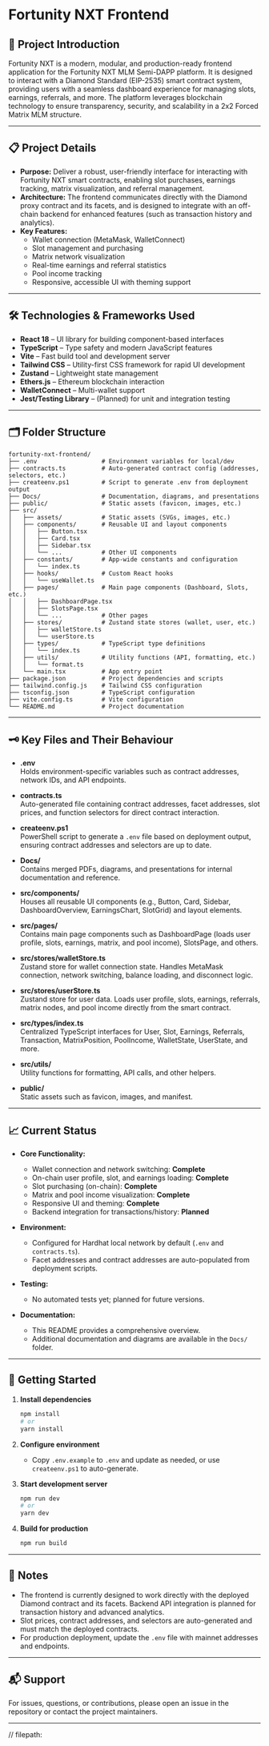 # Fortunity NXT Frontend

## 📖 Project Introduction

Fortunity NXT is a modern, modular, and production-ready frontend application for the Fortunity NXT MLM Semi-DAPP platform. It is designed to interact with a Diamond Standard (EIP-2535) smart contract system, providing users with a seamless dashboard experience for managing slots, earnings, referrals, and more. The platform leverages blockchain technology to ensure transparency, security, and scalability in a 2x2 Forced Matrix MLM structure.

---

## 📋 Project Details

- **Purpose:** Deliver a robust, user-friendly interface for interacting with Fortunity NXT smart contracts, enabling slot purchases, earnings tracking, matrix visualization, and referral management.
- **Architecture:** The frontend communicates directly with the Diamond proxy contract and its facets, and is designed to integrate with an off-chain backend for enhanced features (such as transaction history and analytics).
- **Key Features:**
  - Wallet connection (MetaMask, WalletConnect)
  - Slot management and purchasing
  - Matrix network visualization
  - Real-time earnings and referral statistics
  - Pool income tracking
  - Responsive, accessible UI with theming support

---

## 🛠️ Technologies & Frameworks Used

- **React 18** – UI library for building component-based interfaces
- **TypeScript** – Type safety and modern JavaScript features
- **Vite** – Fast build tool and development server
- **Tailwind CSS** – Utility-first CSS framework for rapid UI development
- **Zustand** – Lightweight state management
- **Ethers.js** – Ethereum blockchain interaction
- **WalletConnect** – Multi-wallet support
- **Jest/Testing Library** – (Planned) for unit and integration testing

---

## 🗂️ Folder Structure

```
fortunity-nxt-frontend/
├── .env                  # Environment variables for local/dev
├── contracts.ts          # Auto-generated contract config (addresses, selectors, etc.)
├── createenv.ps1         # Script to generate .env from deployment output
├── Docs/                 # Documentation, diagrams, and presentations
├── public/               # Static assets (favicon, images, etc.)
├── src/
│   ├── assets/           # Static assets (SVGs, images, etc.)
│   ├── components/       # Reusable UI and layout components
│   │   ├── Button.tsx
│   │   ├── Card.tsx
│   │   ├── Sidebar.tsx
│   │   └── ...           # Other UI components
│   ├── constants/        # App-wide constants and configuration
│   │   └── index.ts
│   ├── hooks/            # Custom React hooks
│   │   └── useWallet.ts
│   ├── pages/            # Main page components (Dashboard, Slots, etc.)
│   │   ├── DashboardPage.tsx
│   │   ├── SlotsPage.tsx
│   │   └── ...           # Other pages
│   ├── stores/           # Zustand state stores (wallet, user, etc.)
│   │   ├── walletStore.ts
│   │   └── userStore.ts
│   ├── types/            # TypeScript type definitions
│   │   └── index.ts
│   ├── utils/            # Utility functions (API, formatting, etc.)
│   │   └── format.ts
│   └── main.tsx          # App entry point
├── package.json          # Project dependencies and scripts
├── tailwind.config.js    # Tailwind CSS configuration
├── tsconfig.json         # TypeScript configuration
├── vite.config.ts        # Vite configuration
└── README.md             # Project documentation
```

---

## 🗝️ Key Files and Their Behaviour

- **.env**  
  Holds environment-specific variables such as contract addresses, network IDs, and API endpoints.

- **contracts.ts**  
  Auto-generated file containing contract addresses, facet addresses, slot prices, and function selectors for direct contract interaction.

- **createenv.ps1**  
  PowerShell script to generate a `.env` file based on deployment output, ensuring contract addresses and selectors are up to date.

- **Docs/**  
  Contains merged PDFs, diagrams, and presentations for internal documentation and reference.

- **src/components/**  
  Houses all reusable UI components (e.g., Button, Card, Sidebar, DashboardOverview, EarningsChart, SlotGrid) and layout elements.

- **src/pages/**  
  Contains main page components such as DashboardPage (loads user profile, slots, earnings, matrix, and pool income), SlotsPage, and others.

- **src/stores/walletStore.ts**  
  Zustand store for wallet connection state. Handles MetaMask connection, network switching, balance loading, and disconnect logic.

- **src/stores/userStore.ts**  
  Zustand store for user data. Loads user profile, slots, earnings, referrals, matrix nodes, and pool income directly from the smart contract.

- **src/types/index.ts**  
  Centralized TypeScript interfaces for User, Slot, Earnings, Referrals, Transaction, MatrixPosition, PoolIncome, WalletState, UserState, and more.

- **src/utils/**  
  Utility functions for formatting, API calls, and other helpers.

- **public/**  
  Static assets such as favicon, images, and manifest.

---

## 📈 Current Status

- **Core Functionality:**

  - Wallet connection and network switching: **Complete**
  - On-chain user profile, slot, and earnings loading: **Complete**
  - Slot purchasing (on-chain): **Complete**
  - Matrix and pool income visualization: **Complete**
  - Responsive UI and theming: **Complete**
  - Backend integration for transactions/history: **Planned**

- **Environment:**

  - Configured for Hardhat local network by default (`.env` and `contracts.ts`).
  - Facet addresses and contract addresses are auto-populated from deployment scripts.

- **Testing:**

  - No automated tests yet; planned for future versions.

- **Documentation:**
  - This README provides a comprehensive overview.
  - Additional documentation and diagrams are available in the `Docs/` folder.

---

## 🚀 Getting Started

1. **Install dependencies**

   ```bash
   npm install
   # or
   yarn install
   ```

2. **Configure environment**

   - Copy `.env.example` to `.env` and update as needed, or use `createenv.ps1` to auto-generate.

3. **Start development server**

   ```bash
   npm run dev
   # or
   yarn dev
   ```

4. **Build for production**
   ```bash
   npm run build
   ```

---

## 📝 Notes

- The frontend is currently designed to work directly with the deployed Diamond contract and its facets. Backend API integration is planned for transaction history and advanced analytics.
- Slot prices, contract addresses, and selectors are auto-generated and must match the deployed contracts.
- For production deployment, update the `.env` file with mainnet addresses and endpoints.

---

## 📬 Support

For issues, questions, or contributions, please open an issue in the repository or contact the project maintainers.

---

// filepath:
